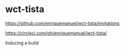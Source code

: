 # wct-tista

https://github.com/enriquemanuel/wct-tista/invitations

https://circleci.com/gh/enriquemanuel/wct-tista/

Inducing a build
